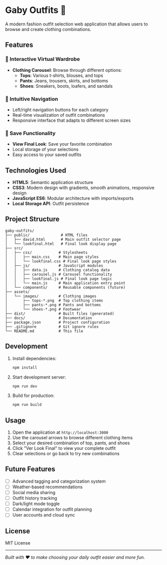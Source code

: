 # Gaby Outfits 👗

A modern fashion outfit selection web application that allows users to browse and create clothing combinations.

## Features

### 🎨 Interactive Virtual Wardrobe
- **Clothing Carousel**: Browse through different options:
  - **Tops**: Various t-shirts, blouses, and tops
  - **Pants**: Jeans, trousers, skirts, and bottoms
  - **Shoes**: Sneakers, boots, loafers, and sandals

### 🔄 Intuitive Navigation
- Left/right navigation buttons for each category
- Real-time visualization of outfit combinations
- Responsive interface that adapts to different screen sizes

### 💾 Save Functionality
- **View Final Look**: Save your favorite combination
- Local storage of your selections
- Easy access to your saved outfits

## Technologies Used

- **HTML5**: Semantic application structure
- **CSS3**: Modern design with gradients, smooth animations, responsive design
- **JavaScript ES6**: Modular architecture with imports/exports
- **Local Storage API**: Outfit persistence

## Project Structure

```
gaby-outfits/
├── public/              # HTML files
│   ├── david.html       # Main outfit selector page
│   └── lookfinal.html   # Final look display page
├── src/
│   ├── css/            # Stylesheets
│   │   ├── main.css    # Main page styles
│   │   └── lookfinal.css # Final look page styles
│   ├── js/             # JavaScript modules
│   │   ├── data.js     # Clothing catalog data
│   │   ├── carousel.js # Carousel functionality
│   │   ├── lookfinal.js # Final look page logic
│   │   └── main.js     # Main application entry point
│   └── components/     # Reusable components (future)
├── assets/
│   └── images/         # Clothing images
│       ├── tops-*.png  # Top clothing items
│       ├── pants-*.png # Pants and bottoms
│       └── shoes-*.png # Footwear
├── dist/               # Built files (generated)
├── docs/               # Documentation
├── package.json        # Project configuration
├── .gitignore          # Git ignore rules
└── README.md           # This file
```

## Development

1. Install dependencies:
   ```bash
   npm install
   ```

2. Start development server:
   ```bash
   npm run dev
   ```

3. Build for production:
   ```bash
   npm run build
   ```

## Usage

1. Open the application at `http://localhost:3000`
2. Use the carousel arrows to browse different clothing items
3. Select your desired combination of top, pants, and shoes
4. Click "Ver Look Final" to view your complete outfit
5. Clear selections or go back to try new combinations

## Future Features

- [ ] Advanced tagging and categorization system
- [ ] Weather-based recommendations
- [ ] Social media sharing
- [ ] Outfit history tracking
- [ ] Dark/light mode toggle
- [ ] Calendar integration for outfit planning
- [ ] User accounts and cloud sync

## License

MIT License

---

*Built with ❤️ to make choosing your daily outfit easier and more fun.*